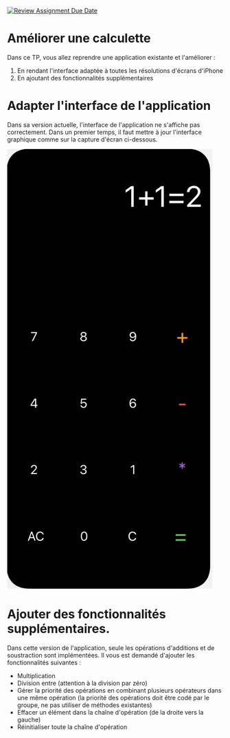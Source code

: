 [![Review Assignment Due Date](https://classroom.github.com/assets/deadline-readme-button-24ddc0f5d75046c5622901739e7c5dd533143b0c8e959d652212380cedb1ea36.svg)](https://classroom.github.com/a/GODt4il2)
# Améliorer une calculette
Dans ce TP, vous allez reprendre une application existante et l'améliorer : 
1) En rendant l'interface adaptée à toutes les résolutions d'écrans d'iPhone
2) En ajoutant des fonctionnalités supplémentaires

# Adapter l'interface de l'application
Dans sa version actuelle, l'interface de l'application ne s'affiche pas correctement. Dans un premier temps, il faut mettre à jour l'interface graphique
comme sur la capture d'écran ci-dessous. 

![Alt text](Screenshot%202022-11-23%20at%2011.42.08.png?raw=true "Title")


# Ajouter des fonctionnalités supplémentaires. 
Dans cette version de l'application, seule les opérations d'additions et de soustraction sont implémentées. Il vous est demandé d'ajouter les fonctionnalités suivantes : 
- Multiplication 
- Division entre (attention à la division par zéro)
- Gérer la priorité des opérations en combinant plusieurs opérateurs dans une même opération (la priorité des opérations doit être codé par le groupe, ne pas utiliser de méthodes existantes)
- Effacer un élément dans la chaîne d'opération (de la droite vers la gauche) 
- Réinitialiser toute la chaîne d'opération



